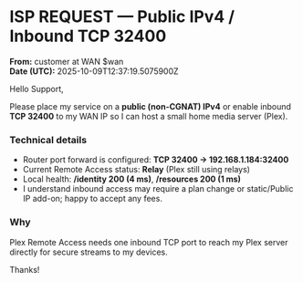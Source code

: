 # ISP REQUEST — Public IPv4 / Inbound TCP 32400

**From:** customer at WAN $wan  
**Date (UTC):** 2025-10-09T12:37:19.5075900Z

Hello Support,

Please place my service on a **public (non-CGNAT) IPv4** or enable inbound **TCP 32400** to my WAN IP so I can host a small home media server (Plex).

### Technical details
- Router port forward is configured: **TCP 32400 → 192.168.1.184:32400**
- Current Remote Access status: **Relay** (Plex still using relays)
- Local health: **/identity 200 (4 ms)**, **/resources 200 (1 ms)**
- I understand inbound access may require a plan change or static/Public IP add-on; happy to accept any fees.

### Why
Plex Remote Access needs one inbound TCP port to reach my Plex server directly for secure streams to my devices.

Thanks!
